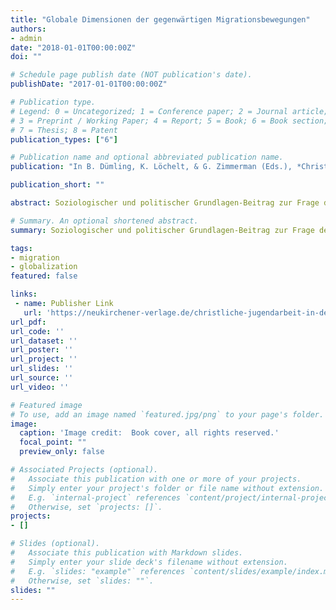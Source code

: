 ```yaml
---
title: "Globale Dimensionen der gegenwärtigen Migrationsbewegungen"
authors:
- admin
date: "2018-01-01T00:00:00Z"
doi: ""

# Schedule page publish date (NOT publication's date).
publishDate: "2017-01-01T00:00:00Z"

# Publication type.
# Legend: 0 = Uncategorized; 1 = Conference paper; 2 = Journal article;
# 3 = Preprint / Working Paper; 4 = Report; 5 = Book; 6 = Book section;
# 7 = Thesis; 8 = Patent
publication_types: ["6"]

# Publication name and optional abbreviated publication name.
publication: "In B. Dümling, K. Löchelt, & G. Zimmerman (Eds.), *Christliche Jugendarbeit in der Migrationsgesellschaft. Begegnungen mit kultureller und religiöser Vielfalt* (Vol. 3, pp. 27–49). Neukirchener"

publication_short: ""

abstract: Soziologischer und politischer Grundlagen-Beitrag zur Frage der globalen Dimension der gegenwärtigen Migrationsbewegungen.

# Summary. An optional shortened abstract.
summary: Soziologischer und politischer Grundlagen-Beitrag zur Frage der globalen Dimension der gegenwärtigen Migrationsbewegungen.

tags:
- migration
- globalization
featured: false

links:
 - name: Publisher Link
   url: 'https://neukirchener-verlage.de/christliche-jugendarbeit-in-der-migrationsgesellschaft.html'
url_pdf:
url_code: ''
url_dataset: ''
url_poster: ''
url_project: ''
url_slides: ''
url_source: ''
url_video: ''

# Featured image
# To use, add an image named `featured.jpg/png` to your page's folder.
image:
  caption: 'Image credit:  Book cover, all rights reserved.'
  focal_point: ""
  preview_only: false

# Associated Projects (optional).
#   Associate this publication with one or more of your projects.
#   Simply enter your project's folder or file name without extension.
#   E.g. `internal-project` references `content/project/internal-project/index.md`.
#   Otherwise, set `projects: []`.
projects:
- []

# Slides (optional).
#   Associate this publication with Markdown slides.
#   Simply enter your slide deck's filename without extension.
#   E.g. `slides: "example"` references `content/slides/example/index.md`.
#   Otherwise, set `slides: ""`.
slides: ""
---
```

